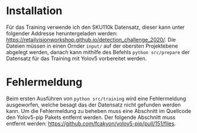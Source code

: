 # Installation
Für das Training verwende ich den SKU110k Datensatz, dieser kann unter folgender Addresse heruntergeladen werden: https://retailvisionworkshop.github.io/detection_challenge_2020/. Die Dateien müssen in einen Ornder `input/` auf der obersten Projektebene abgelegt werden, danach kann mithilfe des Befehls `python src/prepare` der Datensatz für das Training mit Yolov5 vorbereitet werden.

# Fehlermeldung
Beim ersten Ausführen von `python src/training` wird eine Fehlermeldung ausgeworfen, welche besagt das der Datensatz nicht gefunden werden kann. Um die Fehlermeldung zu beheben muss eine Abschnitt im Quellcode den Yolov5-pip Pakets entfernt werden. Der folgende Abschnitt muss entfernt werden: https://github.com/fcakyon/yolov5-pip/pull/151/files.